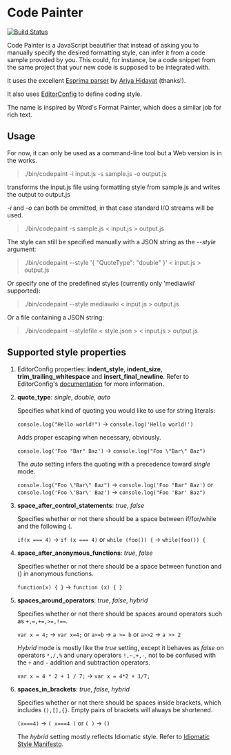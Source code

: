 Code Painter
============

[![Build Status](https://secure.travis-ci.org/jedhunsaker/codepainter.png?branch=master)](http://travis-ci.org/jedhunsaker/codepainter)

Code Painter is a JavaScript beautifier that instead of asking you to manually specify the desired formatting style,
can infer it from a code sample provided by you. This could, for instance, be a code snippet from the same project
that your new code is supposed to be integrated with.

It uses the excellent [Esprima parser](http://esprima.org/) by [Ariya Hidayat](http://ariya.ofilabs.com/) (thanks!).

It also uses [EditorConfig](http://editorconfig.org/) to define coding style.

The name is inspired by Word's Format Painter, which does a similar job for rich text.

Usage
-----

For now, it can only be used as a command-line tool but a Web version is in the works.

> ./bin/codepaint -i input.js -s sample.js -o output.js

transforms the input.js file using formatting style from sample.js and writes the output to output.js

*-i* and *-o* can both be ommitted, in that case standard I/O streams will be used.

> ./bin/codepaint -s sample.js < input.js > output.js

The style can still be specified manually with a JSON string as the *--style* argument:

> ./bin/codepaint --style '{ "QuoteType": "double" }' < input.js > output.js

Or specify one of the predefined styles (currently only 'mediawiki' supported):

> ./bin/codepaint --style mediawiki < input.js > output.js

Or a file containing a JSON string:

> ./bin/codepaint --stylefile < style.json > < input.js > output.js

Supported style properties
--------------------------

1.  EditorConfig properties: **indent\_style**, **indent\_size**, **trim\_trailing\_whitespace** and
    **insert\_final\_newline**. Refer to EditorConfig's [documentation](http://editorconfig.org/) for more information.

1.  **quote\_type**: *single*, *double*, *auto*

    Specifies what kind of quoting you would like to use for string literals:

    `console.log("Hello world!")` -> `console.log('Hello world!')`

    Adds proper escaping when necessary, obviously.

    `console.log('Foo "Bar" Baz')` -> `console.log("Foo \"Bar\" Baz")`

    The *auto* setting infers the quoting with a precedence toward *single* mode.

    `console.log("Foo \"Bar\" Baz")` -> `console.log('Foo "Bar" Baz')` or
    `console.log('Foo \'Bar\' Baz')` -> `console.log("Foo 'Bar' Baz")`

1.  **space\_after\_control\_statements**: *true*, *false*

    Specifies whether or not there should be a space between if/for/while and the following (.

    `if(x === 4)` -> `if (x === 4)` or `while (foo()) {` -> `while(foo()) {`

1.  **space\_after\_anonymous\_functions**: *true*, *false*

    Specifies whether or not there should be a space between function and () in anonymous functions.

    `function(x) { }` -> `function (x) { }`

1.  **spaces\_around\_operators**: *true*, *false*, *hybrid*

    Specifies whether or not there should be spaces around operators such as `+,=,+=,>=,!==`.

    `var x = 4;` -> `var x=4;` or `a>=b` -> `a >= b` or `a>>2` -> `a >> 2`

    *Hybrid* mode is mostly like the *true* setting, except it behaves as *false* on operators `*,/,%`
    and unary operators `!,~,+,-`, not to be confused with the `+` and `-` addition and subtraction operators.

    `var x = 4 * 2 + 1 / 7;` -> `var x = 4*2 + 1/7;`

1.  **spaces\_in\_brackets**: *true*, *false*, *hybrid*

    Specifies whether or not there should be spaces inside brackets, which includes `(),[],{}`.
    Empty pairs of brackets will always be shortened.

    `(x===4)` -> `( x===4 )` or `( )` -> `()`

    The *hybrid* setting mostly reflects Idiomatic style. Refer to
    [Idiomatic Style Manifesto](https://github.com/rwldrn/idiomatic.js/#whitespace).
